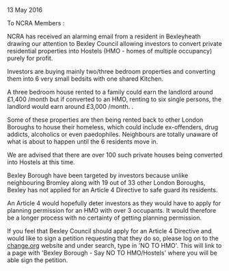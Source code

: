 13 May 2016

To NCRA Members :

NCRA has received an alarming email from a resident in Bexleyheath drawing our attention to Bexley Council allowing investors to convert private residential properties into Hostels (HMO - homes of multiple occupancy) purely for profit.

Investors are buying mainly two/three bedroom properties and converting them into 6 very small bedsits with one shared Kitchen.

A three bedroom house rented to a family could earn the landlord around £1,400 /month but if converted to an HMO, renting to six single persons, the landlord would earn around £3,000 /month. .

Some of these properties are then being rented back to other London Boroughs to house their homeless, which could include ex-offenders, drug addicts, alcoholics or even paedophiles. Neighbours are totally unaware of what is about to happen until the 6 residents move in.

We are advised that there are over 100 such private houses being converted into Hostels at this time.

Bexley Borough have been targeted by investors because unlike neighbouring Bromley along with 19 out of 33 other London Boroughs, Bexley has not applied for an Article 4 Directive to safe guard its residents.

An Article 4 would hopefully deter investors as they would have to apply for planning permission for an HMO with over 3 occupants. It would therefore be a longer process with no certainty of getting planning permission.

If you feel that Bexley Council should apply for an Article 4 Directive and would like to sign a petition requesting that they do so, please log on to the [change.org](http://www.change.org) website and under search, type in 'NO TO HMO'. This will link to a page with 'Bexley Borough - Say NO TO HMO/Hostels' where you will be able sign the petition.
